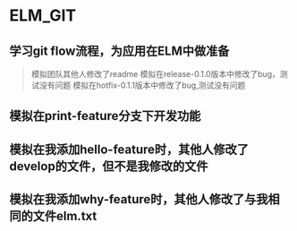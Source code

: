 # ELM_GIT
## 学习git flow流程，为应用在ELM中做准备
>模拟团队其他人修改了readme
>模拟在release-0.1.0版本中修改了bug，测试没有问题
>模拟在hotfix-0.1.1版本中修改了bug,测试没有问题
## 模拟在print-feature分支下开发功能
## 模拟在我添加hello-feature时，其他人修改了develop的文件，但不是我修改的文件
## 模拟在我添加why-feature时，其他人修改了与我相同的文件elm.txt

